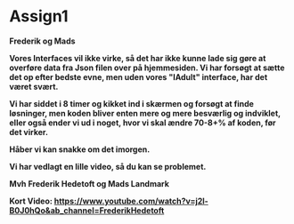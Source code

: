 # Assign1
<b> Frederik og Mads <b>

 Vores Interfaces vil ikke virke, så det har ikke kunne lade sig gøre at overføre data fra Json filen over på hjemmesiden. 
 Vi har forsøgt at sætte det op efter bedste evne, men uden vores "IAdult" interface, har det været svært. 
 
 Vi har siddet i 8 timer og kikket ind i skærmen og forsøgt at finde løsninger, men koden bliver enten mere og mere besværlig
 og indviklet, eller også ender vi ud i noget, hvor vi skal ændre 70-8+% af koden, før det virker.
 
 Håber vi kan snakke om det imorgen. 
 
 Vi har vedlagt en lille video, så du kan se problemet. 
 
 Mvh Frederik Hedetoft og Mads Landmark
 
Kort Video:
https://www.youtube.com/watch?v=j2l-B0J0hQo&ab_channel=FrederikHedetoft
